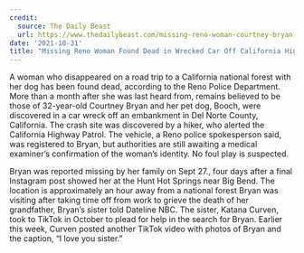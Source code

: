 ```yaml
---
credit:
  source: The Daily Beast
  url: https://www.thedailybeast.com/missing-reno-woman-courtney-bryan-found-dead-in-wrecked-car-off-california-highway
date: '2021-10-31'
title: "Missing Reno Woman Found Dead in Wrecked Car Off California Highway"
---
```

A woman who disappeared on a road trip to a California national forest with her dog has been found dead, according to the Reno Police Department. More than a month after she was last heard from, remains believed to be those of 32-year-old Courtney Bryan and her pet dog, Booch, were discovered in a car wreck off an embankment in Del Norte County, California. The crash site was discovered by a hiker, who alerted the California Highway Patrol. The vehicle, a Reno police spokesperson said, was registered to Bryan, but authorities are still awaiting a medical examiner’s confirmation of the woman’s identity. No foul play is suspected.

Bryan was reported missing by her family on Sept 27., four days after a final Instagram post showed her at the Hunt Hot Springs near Big Bend. The location is approximately an hour away from a national forest Bryan was visiting after taking time off from work to grieve the death of her grandfather, Bryan’s sister told Dateline NBC. The sister, Katana Curven, took to TikTok in October to plead for help in the search for Bryan. Earlier this week, Curven posted another TikTok video with photos of Bryan and the caption, “I love you sister.”
